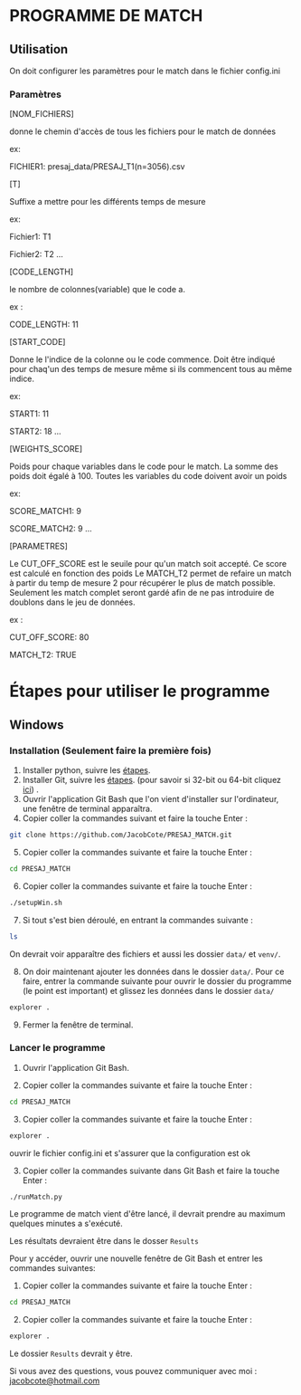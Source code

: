 



# PROGRAMME DE MATCH 
## Utilisation 
On doit configurer les paramètres pour le match dans le fichier config.ini

### Paramètres
[NOM_FICHIERS]

donne le chemin d'accès de tous les fichiers pour le match de données

ex: 

FICHIER1: presaj_data/PRESAJ_T1(n=3056).csv


[T]

Suffixe a mettre pour les différents temps de mesure

ex:

Fichier1: T1

Fichier2: T2
...

[CODE_LENGTH]

le nombre de colonnes(variable) que le code a.

ex :

CODE_LENGTH: 11

[START_CODE]

Donne le l'indice de la colonne ou le code commence. Doit être indiqué pour chaq'un
des temps de mesure même si ils commencent tous au même indice.

ex:

START1: 11

START2: 18
...

[WEIGHTS_SCORE]

Poids pour chaque variables dans le code pour le match. 
La somme des poids doit égalé à 100. Toutes les variables du code doivent avoir un poids

ex:

SCORE_MATCH1: 9

SCORE_MATCH2: 9 
...

[PARAMETRES]

Le CUT_OFF_SCORE est le seuile pour qu'un match soit accepté.
Ce score est calculé en fonction des poids
Le MATCH_T2 permet de refaire un match à partir du temp de mesure 2 pour récupérer le 
plus de match possible. Seulement les match complet seront gardé afin de ne pas introduire
de doublons dans le jeu de données.

ex :

CUT_OFF_SCORE: 80

MATCH_T2: TRUE


# Étapes pour utiliser le programme 
## Windows
### Installation (Seulement faire la première fois)
1. Installer python, suivre les [étapes](https://www.digitalocean.com/community/tutorials/install-python-windows-10).
2. Installer Git, suivre les [étapes](https://www.git-scm.com/download/win).
    (pour savoir si 32-bit ou 64-bit cliquez [ici](https://support.microsoft.com/en-us/windows/32-bit-and-64-bit-windows-frequently-asked-questions-c6ca9541-8dce-4d48-0415-94a3faa2e13d)) .
3. Ouvrir l'application Git Bash que l'on vient d'installer sur l'ordinateur, une fenêtre de terminal apparaîtra.
4. Copier coller la commandes suivant et faire la touche Enter :
``` bash
git clone https://github.com/JacobCote/PRESAJ_MATCH.git
```
5. Copier coller la commandes suivante et faire la touche Enter :
``` bash
cd PRESAJ_MATCH
```
6. Copier coller la commandes suivante et faire la touche Enter :
``` bash
./setupWin.sh
```

7. Si tout s'est bien déroulé, en entrant la commandes suivante :
``` bash
ls
```
On devrait voir apparaître des fichiers et aussi les dossier `data/` et `venv/`.

8. On doir maintenant ajouter les données dans le dossier `data/`. Pour ce faire, entrer la commande suivante pour ouvrir le dossier du programme (le point est important) et glissez les données dans le dossier `data/`
``` bash
explorer . 
```
9. Fermer la fenêtre de terminal.

### Lancer le programme 
1. Ouvrir l'application Git Bash.

2. Copier coller la commandes suivante et faire la touche Enter :
``` bash
cd PRESAJ_MATCH
```
3. Copier coller la commandes suivante et faire la touche Enter :
``` bash
explorer .
```
ouvrir le fichier config.ini et s'assurer que la configuration est ok

3. Copier coller la commandes suivante dans Git Bash et faire la touche Enter :
``` bash
./runMatch.py
```
Le programme de match vient d'être lancé, il devrait prendre au maximum quelques minutes a s'exécuté.

Les résultats devraient être dans le dosser `Results`

Pour y accéder, ouvrir une nouvelle fenêtre de Git Bash et entrer les commandes suivantes:

1. Copier coller la commandes suivante et faire la touche Enter :
``` bash
cd PRESAJ_MATCH
```
2. Copier coller la commandes suivante et faire la touche Enter :
``` bash
explorer .
```

Le dossier `Results` devrait y être.


Si vous avez des questions, vous pouvez communiquer avec moi :
jacobcote@hotmail.com


